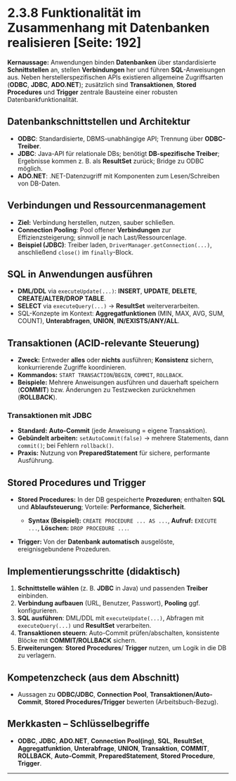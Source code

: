 # 2.3.8 Funktionalität im Zusammenhang mit Datenbanken realisieren [Seite: 192]

**Kernaussage:** Anwendungen binden **Datenbanken** über standardisierte **Schnittstellen** an, stellen **Verbindungen** her und führen **SQL**-Anweisungen aus. Neben herstellerspezifischen APIs existieren allgemeine Zugriffsarten (**ODBC**, **JDBC**, **ADO.NET**); zusätzlich sind **Transaktionen**, **Stored Procedures** und **Trigger** zentrale Bausteine einer robusten Datenbankfunktionalität. 

## Datenbankschnittstellen und Architektur

* **ODBC**: Standardisierte, DBMS-unabhängige API; Trennung über **ODBC-Treiber**.
* **JDBC**: Java-API für relationale DBs; benötigt **DB-spezifische Treiber**; Ergebnisse kommen z. B. als **ResultSet** zurück; Bridge zu ODBC möglich.
* **ADO.NET**: .NET-Datenzugriff mit Komponenten zum Lesen/Schreiben von DB-Daten. 

## Verbindungen und Ressourcenmanagement

* **Ziel:** Verbindung herstellen, nutzen, sauber schließen.
* **Connection Pooling**: Pool offener **Verbindungen** zur Effizienzsteigerung; sinnvoll je nach Last/Ressourcenlage.
* **Beispiel (JDBC)**: Treiber laden, `DriverManager.getConnection(...)`, anschließend `close()` im `finally`-Block. 

## SQL in Anwendungen ausführen

* **DML/DDL** via `executeUpdate(...)`: **INSERT**, **UPDATE**, **DELETE**, **CREATE/ALTER/DROP TABLE**.
* **SELECT** via `executeQuery(...)` → **ResultSet** weiterverarbeiten.
* SQL-Konzepte im Kontext: **Aggregatfunktionen** (MIN, MAX, AVG, SUM, COUNT), **Unterabfragen**, **UNION**, **IN/EXISTS/ANY/ALL**. 

## Transaktionen (ACID-relevante Steuerung)

* **Zweck:** Entweder **alles** oder **nichts** ausführen; **Konsistenz** sichern, konkurrierende Zugriffe koordinieren.
* **Kommandos:** `START TRANSACTION`/`BEGIN`, `COMMIT`, `ROLLBACK`.
* **Beispiele:** Mehrere Anweisungen ausführen und dauerhaft speichern (**COMMIT**) bzw. Änderungen zu Testzwecken zurücknehmen (**ROLLBACK**). 

### Transaktionen mit JDBC

* **Standard:** **Auto-Commit** (jede Anweisung = eigene Transaktion).
* **Gebündelt arbeiten:** `setAutoCommit(false)` → mehrere Statements, dann `commit()`; bei Fehlern `rollback()`.
* **Praxis:** Nutzung von **PreparedStatement** für sichere, performante Ausführung. 

## Stored Procedures und Trigger

* **Stored Procedures:** In der DB gespeicherte **Prozeduren**; enthalten **SQL** und **Ablaufsteuerung**; Vorteile: **Performance**, **Sicherheit**.

  * **Syntax (Beispiel):** `CREATE PROCEDURE ... AS ...`, **Aufruf:** `EXECUTE ...`, **Löschen:** `DROP PROCEDURE ...`.
* **Trigger:** Von der **Datenbank automatisch** ausgelöste, ereignisgebundene Prozeduren.

## Implementierungsschritte (didaktisch)

1. **Schnittstelle wählen** (z. B. **JDBC** in Java) und passenden **Treiber** einbinden. 
2. **Verbindung aufbauen** (URL, Benutzer, Passwort), **Pooling** ggf. konfigurieren. 
3. **SQL ausführen**: DML/DDL mit `executeUpdate(...)`, Abfragen mit `executeQuery(...)` und **ResultSet** verarbeiten. 
4. **Transaktionen steuern**: Auto-Commit prüfen/abschalten, konsistente Blöcke mit **COMMIT/ROLLBACK** sichern. 
5. **Erweiterungen**: **Stored Procedures**/ **Trigger** nutzen, um Logik in die DB zu verlagern. 

## Kompetenzcheck (aus dem Abschnitt)

* Aussagen zu **ODBC/JDBC**, **Connection Pool**, **Transaktionen/Auto-Commit**, **Stored Procedures/Trigger** bewerten (Arbeitsbuch-Bezug). 

## Merkkasten – Schlüsselbegriffe

* **ODBC**, **JDBC**, **ADO.NET**, **Connection Pool(ing)**, **SQL**, **ResultSet**, **Aggregatfunktion**, **Unterabfrage**, **UNION**, **Transaktion**, **COMMIT**, **ROLLBACK**, **Auto-Commit**, **PreparedStatement**, **Stored Procedure**, **Trigger**.

---

